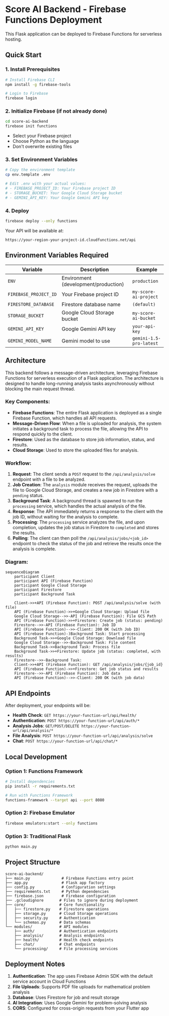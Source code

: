 # Score AI Backend - Firebase Functions Deployment

This Flask application can be deployed to Firebase Functions for serverless hosting.

## Quick Start

### 1. Install Prerequisites
```bash
# Install Firebase CLI
npm install -g firebase-tools

# Login to Firebase
firebase login
```

### 2. Initialize Firebase (if not already done)
```bash
cd score-ai-backend
firebase init functions
```
- Select your Firebase project
- Choose Python as the language
- Don't overwrite existing files

### 3. Set Environment Variables
```bash
# Copy the environment template
cp env.template .env

# Edit .env with your actual values:
# - FIREBASE_PROJECT_ID: Your Firebase project ID
# - STORAGE_BUCKET: Your Google Cloud Storage bucket
# - GEMINI_API_KEY: Your Google Gemini API key
```

### 4. Deploy
```bash
firebase deploy --only functions
```

Your API will be available at:
```
https://your-region-your-project-id.cloudfunctions.net/api
```

## Environment Variables Required

| Variable | Description | Example |
|----------|-------------|---------|
| `ENV` | Environment (development/production) | `production` |
| `FIREBASE_PROJECT_ID` | Your Firebase project ID | `my-score-ai-project` |
| `FIRESTORE_DATABASE` | Firestore database name | `(default)` |
| `STORAGE_BUCKET` | Google Cloud Storage bucket | `my-score-ai-bucket` |
| `GEMINI_API_KEY` | Google Gemini API key | `your-api-key` |
| `GEMINI_MODEL_NAME` | Gemini model to use | `gemini-1.5-pro-latest` |

## Architecture

This backend follows a message-driven architecture, leveraging Firebase Functions for serverless execution of a Flask application. The architecture is designed to handle long-running analysis tasks asynchronously without blocking the main request thread.

### Key Components:

- **Firebase Functions**: The entire Flask application is deployed as a single Firebase Function, which handles all API requests.
- **Message-Driven Flow**: When a file is uploaded for analysis, the system initiates a background task to process the file, allowing the API to respond quickly to the client.
- **Firestore**: Used as the database to store job information, status, and results.
- **Cloud Storage**: Used to store the uploaded files for analysis.

### Workflow:

1.  **Request**: The client sends a `POST` request to the `/api/analysis/solve` endpoint with a file to be analyzed.
2.  **Job Creation**: The `analysis` module receives the request, uploads the file to Google Cloud Storage, and creates a new job in Firestore with a `pending` status.
3.  **Background Task**: A background thread is spawned to run the `processing` service, which handles the actual analysis of the file.
4.  **Response**: The API immediately returns a response to the client with the job ID, without waiting for the analysis to complete.
5.  **Processing**: The `processing` service analyzes the file, and upon completion, updates the job status in Firestore to `completed` and stores the results.
6.  **Polling**: The client can then poll the `/api/analysis/jobs/<job_id>` endpoint to check the status of the job and retrieve the results once the analysis is complete.

### Diagram:

```mermaid
sequenceDiagram
    participant Client
    participant API (Firebase Function)
    participant Google Cloud Storage
    participant Firestore
    participant Background Task

    Client->>+API (Firebase Function): POST /api/analysis/solve (with file)
    API (Firebase Function)->>+Google Cloud Storage: Upload file
    Google Cloud Storage-->>-API (Firebase Function): File GCS Path
    API (Firebase Function)->>+Firestore: Create job (status: pending)
    Firestore-->>-API (Firebase Function): Job ID
    API (Firebase Function)-->>-Client: 200 OK (with Job ID)
    API (Firebase Function)-)Background Task: Start processing
    Background Task->>+Google Cloud Storage: Download file
    Google Cloud Storage-->>-Background Task: File content
    Background Task->>Background Task: Process file
    Background Task->>+Firestore: Update job (status: completed, with results)
    Firestore-->>-Background Task:
    Client->>+API (Firebase Function): GET /api/analysis/jobs/{job_id}
    API (Firebase Function)->>+Firestore: Get job status and results
    Firestore-->>-API (Firebase Function): Job data
    API (Firebase Function)-->>-Client: 200 OK (with job data)
```

## API Endpoints

After deployment, your endpoints will be:

- **Health Check**: `GET https://your-function-url/api/health/`
- **Authentication**: `POST https://your-function-url/api/auth/*`
- **Analysis Jobs**: `GET/POST/DELETE https://your-function-url/api/analysis/*`
- **File Analysis**: `POST https://your-function-url/api/analysis/solve`
- **Chat**: `POST https://your-function-url/api/chat/*`

## Local Development

### Option 1: Functions Framework
```bash
# Install dependencies
pip install -r requirements.txt

# Run with Functions Framework
functions-framework --target api --port 8080
```

### Option 2: Firebase Emulator
```bash
firebase emulators:start --only functions
```

### Option 3: Traditional Flask
```bash
python main.py
```

## Project Structure

```
score-ai-backend/
├── main.py              # Firebase Functions entry point
├── app.py               # Flask app factory
├── config.py            # Configuration settings
├── requirements.txt     # Python dependencies
├── firebase.json        # Firebase configuration
├── .gcloudignore       # Files to ignore during deployment
├── core/               # Core functionality
│   ├── firestore.py    # Firestore operations
│   ├── storage.py      # Cloud Storage operations
│   ├── security.py     # Authentication
│   └── schemas.py      # Data schemas
└── modules/            # API modules
    ├── auth/           # Authentication endpoints
    ├── analysis/       # Analysis endpoints
    ├── health/         # Health check endpoints
    ├── chat/           # Chat endpoints
    └── processing/     # File processing services
```

## Deployment Notes

1. **Authentication**: The app uses Firebase Admin SDK with the default service account in Cloud Functions
2. **File Uploads**: Supports PDF file uploads for mathematical problem analysis
3. **Database**: Uses Firestore for job and result storage
4. **AI Integration**: Uses Google Gemini for problem-solving analysis
5. **CORS**: Configured for cross-origin requests from your Flutter app
